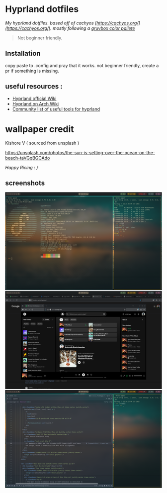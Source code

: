 # Hyprland dotfiles

*My hyprland dotfiles. based off of cachyos [https://cachyos.org/](https://cachyos.org/). mostly following a [gruvbox color pallete](https://github.com/morhetz/gruvbox)*

> Not beginner friendly.

## Installation
copy paste to .config and pray that it works. not beginner friendly, create a pr if something is missing.


## useful resources :
- [Hyprland official Wiki](https://wiki.hyprland.org/)
- [Hyprland on Arch Wiki](https://wiki.archlinux.org/title/Hyprland)
- [Community list of useful tools for hyprland](https://github.com/hyprland-community/awesome-hyprland)


# wallpaper credit

Kishore V ( sourced from unsplash )
 
https://unsplash.com/photos/the-sun-is-setting-over-the-ocean-on-the-beach-taVGqBGCAdo


*Happy Ricing : )*

## screenshots

![image](screenshots/1.png)
![image](screenshots/3.png)
![image](screenshots/2.png)
